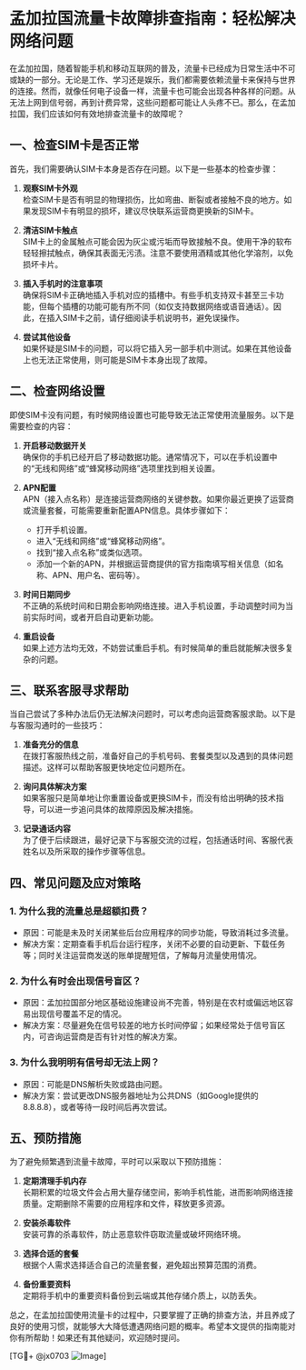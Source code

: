 # 孟加拉国流量卡故障排查指南：轻松解决网络问题

在孟加拉国，随着智能手机和移动互联网的普及，流量卡已经成为日常生活中不可或缺的一部分。无论是工作、学习还是娱乐，我们都需要依赖流量卡来保持与世界的连接。然而，就像任何电子设备一样，流量卡也可能会出现各种各样的问题。从无法上网到信号弱，再到计费异常，这些问题都可能让人头疼不已。那么，在孟加拉国，我们应该如何有效地排查流量卡的故障呢？

## 一、检查SIM卡是否正常

首先，我们需要确认SIM卡本身是否存在问题。以下是一些基本的检查步骤：

1. **观察SIM卡外观**  
   检查SIM卡是否有明显的物理损伤，比如弯曲、断裂或者接触不良的地方。如果发现SIM卡有明显的损坏，建议尽快联系运营商更换新的SIM卡。

2. **清洁SIM卡触点**  
   SIM卡上的金属触点可能会因为灰尘或污垢而导致接触不良。使用干净的软布轻轻擦拭触点，确保其表面无污渍。注意不要使用酒精或其他化学溶剂，以免损坏卡片。

3. **插入手机时的注意事项**  
   确保将SIM卡正确地插入手机对应的插槽中。有些手机支持双卡甚至三卡功能，但每个插槽的功能可能有所不同（如仅支持数据网络或语音通话）。因此，在插入SIM卡之前，请仔细阅读手机说明书，避免误操作。

4. **尝试其他设备**  
   如果怀疑是SIM卡的问题，可以将它插入另一部手机中测试。如果在其他设备上也无法正常使用，则可能是SIM卡本身出现了故障。

## 二、检查网络设置

即使SIM卡没有问题，有时候网络设置也可能导致无法正常使用流量服务。以下是需要检查的内容：

1. **开启移动数据开关**  
   确保你的手机已经开启了移动数据功能。通常情况下，可以在手机设置中的“无线和网络”或“蜂窝移动网络”选项里找到相关设置。

2. **APN配置**  
   APN（接入点名称）是连接运营商网络的关键参数。如果你最近更换了运营商或流量套餐，可能需要重新配置APN信息。具体步骤如下：
   - 打开手机设置。
   - 进入“无线和网络”或“蜂窝移动网络”。
   - 找到“接入点名称”或类似选项。
   - 添加一个新的APN，并根据运营商提供的官方指南填写相关信息（如名称、APN、用户名、密码等）。

3. **时间日期同步**  
   不正确的系统时间和日期会影响网络连接。进入手机设置，手动调整时间为当前实际时间，或者开启自动更新功能。

4. **重启设备**  
   如果上述方法均无效，不妨尝试重启手机。有时候简单的重启就能解决很多复杂的问题。

## 三、联系客服寻求帮助

当自己尝试了多种办法后仍无法解决问题时，可以考虑向运营商客服求助。以下是与客服沟通时的一些技巧：

1. **准备充分的信息**  
   在拨打客服热线之前，准备好自己的手机号码、套餐类型以及遇到的具体问题描述。这样可以帮助客服更快地定位问题所在。

2. **询问具体解决方案**  
   如果客服只是简单地让你重置设备或更换SIM卡，而没有给出明确的技术指导，可以进一步追问具体的故障原因及解决措施。

3. **记录通话内容**  
   为了便于后续跟进，最好记录下与客服交流的过程，包括通话时间、客服代表姓名以及所采取的操作步骤等信息。

## 四、常见问题及应对策略

### 1. 为什么我的流量总是超额扣费？
   - 原因：可能是未及时关闭某些后台应用程序的同步功能，导致消耗过多流量。
   - 解决方案：定期查看手机后台运行程序，关闭不必要的自动更新、下载任务等；同时关注运营商发送的账单提醒短信，了解每月流量使用情况。

### 2. 为什么有时会出现信号盲区？
   - 原因：孟加拉国部分地区基础设施建设尚不完善，特别是在农村或偏远地区容易出现信号覆盖不足的情况。
   - 解决方案：尽量避免在信号较差的地方长时间停留；如果经常处于信号盲区内，可咨询运营商是否有针对性的解决方案。

### 3. 为什么我明明有信号却无法上网？
   - 原因：可能是DNS解析失败或路由问题。
   - 解决方案：尝试更改DNS服务器地址为公共DNS（如Google提供的8.8.8.8），或者等待一段时间后再次尝试。

## 五、预防措施

为了避免频繁遇到流量卡故障，平时可以采取以下预防措施：

1. **定期清理手机内存**  
   长期积累的垃圾文件会占用大量存储空间，影响手机性能，进而影响网络连接质量。定期删除不需要的应用程序和文件，释放更多资源。

2. **安装杀毒软件**  
   安装可靠的杀毒软件，防止恶意软件窃取流量或破坏网络环境。

3. **选择合适的套餐**  
   根据个人需求选择适合自己的流量套餐，避免超出预算范围的消费。

4. **备份重要资料**  
   定期将手机中的重要资料备份到云端或其他存储介质上，以防丢失。

总之，在孟加拉国使用流量卡的过程中，只要掌握了正确的排查方法，并且养成了良好的使用习惯，就能够大大降低遭遇网络问题的概率。希望本文提供的指南能对你有所帮助！如果还有其他疑问，欢迎随时提问。

[TG💪+ @jx0703 ![Image](https://github.com/user-attachments/assets/dbca1d08-cadb-493c-b0ec-ad6f7a83f270)]